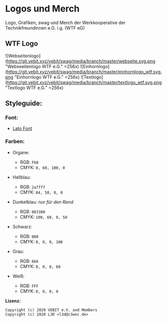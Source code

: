  Logos und Merch
=====================

Logo, Grafiken, swag und Merch der Werkkooperative der Technikfreundinnen e.G. i.g.
(WTF eG)


 WTF Logo
----------------
![Webseitenlogo](https://git.vebit.xyz/vebit/swag/media/branch/master/webseite.svg.png "Webseeitenlogo WTF e.G." =256x)
![Einhornlogo](https://git.vebit.xyz/vebit/swag/media/branch/master/einhornlogo_wtf.svg.png "Einhornlogo WTF e.G." =256x)
![Textlogo](https://git.vebit.xyz/vebit/swag/media/branch/master/textlogo_wtf.svg.png "Textlogo WTF e.G." =256x)


 Styleguide:
------------
### Font:
  + [Lato Font](https://www.latofonts.com/de/lato-free-fonts/)

### Farben:
  + Organe:
    + RGB: ``F60``
    + CMYK: ``0, 60, 100, 0``

  + Hellblau:
    + RGB: ``2a7fff``
    + CMYK: ``84, 50, 0, 0``

  + Dunkelblau:
    *nur für den Rand*
    + RGB: ``003380``
    + CMYK: ``100, 60, 0, 50``

  + Schwarz:
    + RGB: ``000``
    + CMYK: ``0, 0, 0, 100``

  + Grau:
    + RGB: ``666``
    + CMYK: ``0, 0, 0, 60``

  + Weiß:
    + RGB: ``FFF``
    + CMYK: ``0, 0, 0, 0``


**Lizenz:**
```
Copyright (c) 2020 VEBIT e.V. and Members
Copyright (c) 2020 L3D <l3d@c3woc.de>
```
